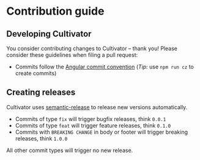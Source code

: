 # Contribution guide

## Developing Cultivator

You consider contributing changes to Cultivator – thank you!
Please consider these guidelines when filing a pull request:

*  Commits follow the [Angular commit convention](https://github.com/angular/angular/blob/22b96b9/CONTRIBUTING.md#-commit-message-guidelines) (*Tip:* use `npm run cz` to create commits)

## Creating releases

Cultivator uses [semantic-release](https://github.com/semantic-release/semantic-release)
to release new versions automatically.

*  Commits of type `fix` will trigger bugfix releases, think `0.0.1`
*  Commits of type `feat` will trigger feature releases, think `0.1.0`
*  Commits with `BREAKING CHANGE` in body or footer will trigger breaking releases, think `1.0.0`

All other commit types will trigger no new release.